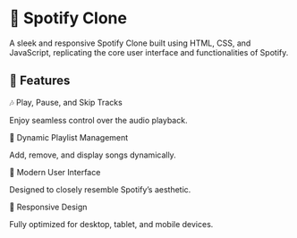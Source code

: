 # 🎵 Spotify Clone
A sleek and responsive Spotify Clone built using HTML, CSS, and JavaScript, replicating the core user interface and functionalities of Spotify.

## 🚀 Features
🎶 Play, Pause, and Skip Tracks

Enjoy seamless control over the audio playback.

📃 Dynamic Playlist Management

Add, remove, and display songs dynamically.

🎨 Modern User Interface

Designed to closely resemble Spotify’s aesthetic.

📱 Responsive Design

Fully optimized for desktop, tablet, and mobile devices.
